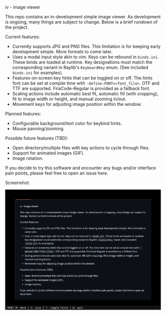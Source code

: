 iv - image viewer

This repo contains an in-development simple image viewer. As development is ongoing, many things are subject to change. Below is a brief rundown of the project.

Current features:
- Currently supports JPG and PNG files. This limitation is for keeping early development simple. More formats to come later.
- Uses a modal input style akin to vim. Keys can be rebound in `binds.ini`. These binds are loaded at runtime. Key designations must match the corresponding variant in Raylib's `KeyboardKey` enum. (See included `binds.ini` for examples).
- Features on-screen key hints that can be toggled on or off. The hints font can be set at compile time with `-define:FONT=<font_file>`. OTF and TTF are supported. FiraCode-Regular is provided as a fallback font.
- Scaling actions include automatic best fit, automatic fill (with cropping), fit to image width or height, and manual zooming in/out.
- Movement keys for adjusting image position within the window.

Planned features:
- Configurable background/text color for keybind hints.
- Mouse panning/zooming.

Possible future features (TBD):
- Open directory/multiple files with key actions to cycle through files.
- Support for animated images (GIF).
- Image rotation.

If you decide to try this software and encounter any bugs and/or interface pain points, please feel free to open an issue here.

Screenshot:

![screenshot](screenshot.png)
